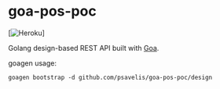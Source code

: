 # goa-pos-poc
[![Heroku](http://heroku-badge.herokuapp.com/?app=heroku-badge&root=projects.html)]

Golang design-based REST API built with [Goa](https://goa.design/).

goagen usage:
```
goagen bootstrap -d github.com/psavelis/goa-pos-poc/design
```